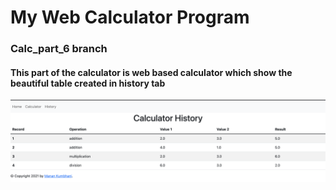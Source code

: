 # My Web Calculator Program
### Calc_part_6 branch
#### This part of the calculator is web based calculator which show the beautiful table created in history tab
![](test_image/image_8.png)